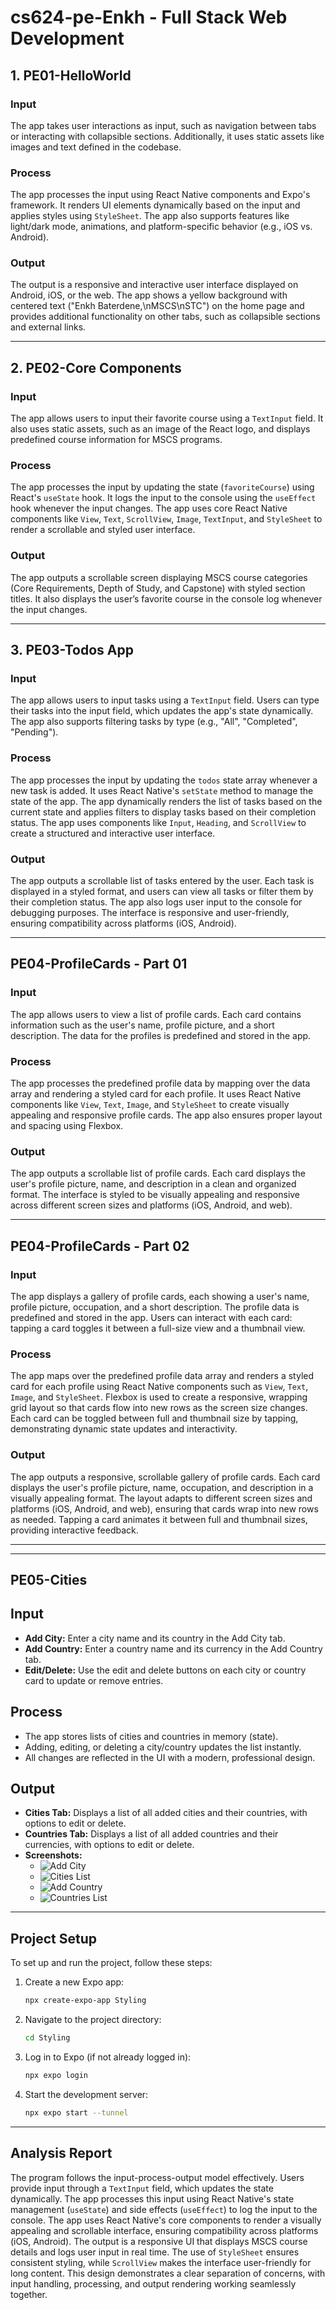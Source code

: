 # cs624-pe-Enkh - Full Stack Web Development

## 1. PE01-HelloWorld

### Input
The app takes user interactions as input, such as navigation between tabs or interacting with collapsible sections. Additionally, it uses static assets like images and text defined in the codebase.

### Process
The app processes the input using React Native components and Expo's framework. It renders UI elements dynamically based on the input and applies styles using `StyleSheet`. The app also supports features like light/dark mode, animations, and platform-specific behavior (e.g., iOS vs. Android).

### Output
The output is a responsive and interactive user interface displayed on Android, iOS, or the web. The app shows a yellow background with centered text ("Enkh Baterdene,\nMSCS\nSTC") on the home page and provides additional functionality on other tabs, such as collapsible sections and external links.

---

## 2. PE02-Core Components

### Input
The app allows users to input their favorite course using a `TextInput` field. It also uses static assets, such as an image of the React logo, and displays predefined course information for MSCS programs.

### Process
The app processes the input by updating the state (`favoriteCourse`) using React's `useState` hook. It logs the input to the console using the `useEffect` hook whenever the input changes. The app uses core React Native components like `View`, `Text`, `ScrollView`, `Image`, `TextInput`, and `StyleSheet` to render a scrollable and styled user interface.

### Output
The app outputs a scrollable screen displaying MSCS course categories (Core Requirements, Depth of Study, and Capstone) with styled section titles. It also displays the user’s favorite course in the console log whenever the input changes.

---

## 3. PE03-Todos App

### Input
The app allows users to input tasks using a `TextInput` field. Users can type their tasks into the input field, which updates the app's state dynamically. The app also supports filtering tasks by type (e.g., "All", "Completed", "Pending").

### Process
The app processes the input by updating the `todos` state array whenever a new task is added. It uses React Native's `setState` method to manage the state of the app. The app dynamically renders the list of tasks based on the current state and applies filters to display tasks based on their completion status. The app uses components like `Input`, `Heading`, and `ScrollView` to create a structured and interactive user interface.

### Output
The app outputs a scrollable list of tasks entered by the user. Each task is displayed in a styled format, and users can view all tasks or filter them by their completion status. The app also logs user input to the console for debugging purposes. The interface is responsive and user-friendly, ensuring compatibility across platforms (iOS, Android).

---


## PE04-ProfileCards - Part 01

### Input
The app allows users to view a list of profile cards. Each card contains information such as the user's name, profile picture, and a short description. The data for the profiles is predefined and stored in the app.

### Process
The app processes the predefined profile data by mapping over the data array and rendering a styled card for each profile. It uses React Native components like `View`, `Text`, `Image`, and `StyleSheet` to create visually appealing and responsive profile cards. The app also ensures proper layout and spacing using Flexbox.

### Output
The app outputs a scrollable list of profile cards. Each card displays the user's profile picture, name, and description in a clean and organized format. The interface is styled to be visually appealing and responsive across different screen sizes and platforms (iOS, Android, and web).

---


## PE04-ProfileCards - Part 02

### Input
The app displays a gallery of profile cards, each showing a user's name, profile picture, occupation, and a short description. The profile data is predefined and stored in the app. Users can interact with each card: tapping a card toggles it between a full-size view and a thumbnail view.

### Process
The app maps over the predefined profile data array and renders a styled card for each profile using React Native components such as `View`, `Text`, `Image`, and `StyleSheet`. Flexbox is used to create a responsive, wrapping grid layout so that cards flow into new rows as the screen size changes. Each card can be toggled between full and thumbnail size by tapping, demonstrating dynamic state updates and interactivity.

### Output
The app outputs a responsive, scrollable gallery of profile cards. Each card displays the user's profile picture, name, occupation, and description in a visually appealing format. The layout adapts to different screen sizes and platforms (iOS, Android, and web), ensuring that cards wrap into new rows as needed. Tapping a card animates it between full and thumbnail sizes, providing interactive feedback.


---

---

## PE05-Cities

## Input
- **Add City:** Enter a city name and its country in the Add City tab.
- **Add Country:** Enter a country name and its currency in the Add Country tab.
- **Edit/Delete:** Use the edit and delete buttons on each city or country card to update or remove entries.

## Process
- The app stores lists of cities and countries in memory (state).
- Adding, editing, or deleting a city/country updates the list instantly.
- All changes are reflected in the UI with a modern, professional design.

## Output
- **Cities Tab:** Displays a list of all added cities and their countries, with options to edit or delete.
- **Countries Tab:** Displays a list of all added countries and their currencies, with options to edit or delete.
- **Screenshots:**
  - ![Add City](PE05-Cities/Screenshots/Screenshot%202025-05-31%20CS624%20PE05%20City%20-%20Add.png)
  - ![Cities List](PE05-Cities/Screenshots/Screenshot%202025-05-31%20CS624%20PE05%20City%20-%20List.png)
  - ![Add Country](PE05-Cities/Screenshots/Screenshot%202025-05-31%20CS624%20PE05%20Country%20-%20Add.png)
  - ![Countries List](PE05-Cities/Screenshots/Screenshot%202025-05-31%20CS624%20PE05%20Country%20-%20List.png)

---


## Project Setup

To set up and run the project, follow these steps:

1. Create a new Expo app:
   ```bash
   npx create-expo-app Styling
   ```

2. Navigate to the project directory:
   ```bash
   cd Styling
   ```

3. Log in to Expo (if not already logged in):
   ```bash
   npx expo login
   ```

4. Start the development server:
   ```bash
   npx expo start --tunnel
   ```

--- 

## Analysis Report

The program follows the input-process-output model effectively. Users provide input through a `TextInput` field, which updates the state dynamically. The app processes this input using React Native's state management (`useState`) and side effects (`useEffect`) to log the input to the console. The app uses React Native's core components to render a visually appealing and scrollable interface, ensuring compatibility across platforms (iOS, Android). The output is a responsive UI that displays MSCS course details and logs user input in real time. The use of `StyleSheet` ensures consistent styling, while `ScrollView` makes the interface user-friendly for long content. This design demonstrates a clear separation of concerns, with input handling, processing, and output rendering working seamlessly together.

